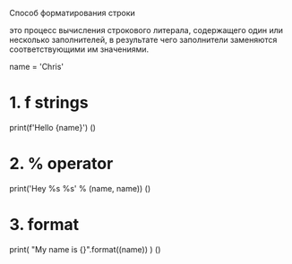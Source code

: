 Способ форматирования строки

это процесс вычисления строкового литерала, содержащего один или несколько заполнителей, в результате чего заполнители заменяются соответствующими им значениями.


name = 'Chris'

# 1. f strings
print(f'Hello {name}')
()

# 2. % operator
print('Hey %s %s' % (name, name))
()

# 3. format
print(
 "My name is {}".format((name))
)
()